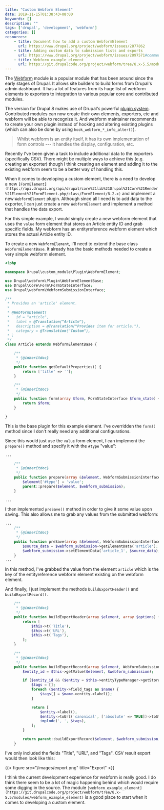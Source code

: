 ```yaml
---
title: "Custom Webform Element"
date: 2019-11-15T01:38:43+08:00
keywords: []
description: ""
tags: ['drupal', 'development', 'webform']
categories: []
resources:
    - title: Document how to add a custom WebformElement
      url: https://www.drupal.org/project/webform/issues/2877862
    - title: Adding custom data to submission lists and exports
      url: https://www.drupal.org/project/webform/issues/2897571#comment-12184156
    - title: Webform example element
      url: https://git.drupalcode.org/project/webform/tree/8.x-5.5/modules/webform_example_element
---
```


The [Webform](https://drupal.org/project/webform) module is a popular module that has been around since the early stages of Drupal. It allows site builders to build forms from Drupal's admin dashboard. It has a lot of features from its huge list of webform elements to exporters to integration to various popular core and contributed modules.

The version for Drupal 8 makes use of Drupal's powerful [plugin system](https://www.drupal.org/docs/8/api/plugin-api). Contributed modules can now create their own elements, exporters, etc and webform will be able to recognize it. And webform maintainer recommends to create your own plugin instead of hooking and altering existing plugins (which can also be done by using `hook_webform_*_info_alter()`).

> Whilst webform is an entity itself, it has its own implementation of form controls --- it handles the display, configuration, etc.

Recently I've been given a task to include additional data to the exporters (specifically CSV). There might be multiple ways to achieve this (e.g. creating an exporter) though I think creating an element and adding it to the existing webform seem to be a better way of handling this.

When it comes to developing a custom element, there is a need to develop a new `[FormElement](https://api.drupal.org/api/drupal/core%21lib%21Drupal%21Core%21Render%21Element%21FormElement.php/class/FormElement/8.2.x)` and implement a new `WebformElement` plugin. Although since all I need is to add data to the exporter, I can just create a new `WebformElement` and implement a method that handles the data export.

For this simple example, I would simply create a new webform element that uses the `value` form element that stores an Article entity ID and grab specific fields. My webform has an entityreference webform element which stores the actual Article entity ID.

To create a new `WebformElement`, I'll need to extend the base class `WebformElementBase`. It already has the basic methods needed to create a very simple webform element.

```php
<?php

namespace Drupal\custom_module\Plugin\WebformElement;

use Drupal\webform\Plugin\WebformElementBase;
use Drupal\Core\Form\FormStateInterface;
use Drupal\webform\WebformSubmissionInterface;

/**
 * Provides an 'article' element.
 *
 * @WebformElement(
 *   id = "article",
 *   label = @Translation("Article"),
 *   description = @Translation("Provides item for article."),
 *   category = @Translation("Custom"),
 * )
 */
class Article extends WebformElementBase {

    /**
     * {@inheritdoc}
     */
    public function getDefaultProperties() {
        return ['title' => ''];
    }

    /**
     * {@inheritdoc}
     */
    public function form(array $form, FormStateInterface $form_state) {
        return $form;
    }

}
```

This is the base plugin for this example element. I've overridden the `form()` method since I don't really need any additional configurations.

Since this would just use the `value` form element, I can implement the `prepare()` method and specify it with the `#type` "value":

```php
...

    /**
     * {@inheritdoc}
     */
    public function prepare(array &$element, WebformSubmissionInterface $webform_submission = NULL) {
        $element['#type'] = 'value';
        parent::prepare($element, $webform_submission);
    }

...
```

I then implemented `preSave()` method in order to give it some value upon saving. This also allows me to grab any values from the submitted webform:

```php
...
    /**
     * {@inheritdoc}
     */
    public function preSave(array &$element, WebformSubmissionInterface $webform_submission) {
        $source_data = $webform_submission->getElementData('article');
        $webform_submission->setElementData('article_1', $source_data);
    }
...
```

In this method, I've grabbed the value from the element `article` which is the key of the entityreference webform element existing on the webform element.

And finally, I just implement the methods `buildExportHeader()` and `buildExportRecord()`.

```php
    /**
     * {@inheritdoc}
     */
    public function buildExportHeader(array $element, array $options) {
        return [
            $this->t('Title'),
            $this->t('URL'),
            $this->t('Tags'),
        ];
    }

    /**
     * {@inheritdoc}
     */
    public function buildExportRecord(array $element, WebformSubmissionInterface $webform_submission, array $export_options) {
        $entity_id = $this->getValue($element, $webform_submission);

        if ($entity_id && ($entity = $this->entityTypeManager->getStorage('node')->load($entity_id))) {
            $tags = [];
            foreach ($entity->field_tags as $name) {
                $tags[] = $name->entity->label();
            }

            return [
                $entity->label(),
                $entity->toUrl('canonical', ['absolute' => TRUE])->toString(),
                implode(', ', $tags),
            ];
        }

        return parent::buildExportRecord($element, $webform_submission, $export_options);
    }
```

I've only included the fields "Title", "URL", and "Tags". CSV result export would then look like this:

{{< figure src="/images/export.png" title="Export" >}}

I think the current development experience for webform is really good. I do think there seem to be a lot of magic happening behind which would require some digging in the source. The module `[webform_example_element](https://git.drupalcode.org/project/webform/tree/8.x-5.5/modules/webform_example_element)` is a good place to start when it comes to developing a custom element.
